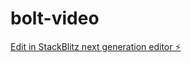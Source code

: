 # bolt-video

[Edit in StackBlitz next generation editor ⚡️](https://stackblitz.com/~/github.com/andersoncarli/bolt-video)